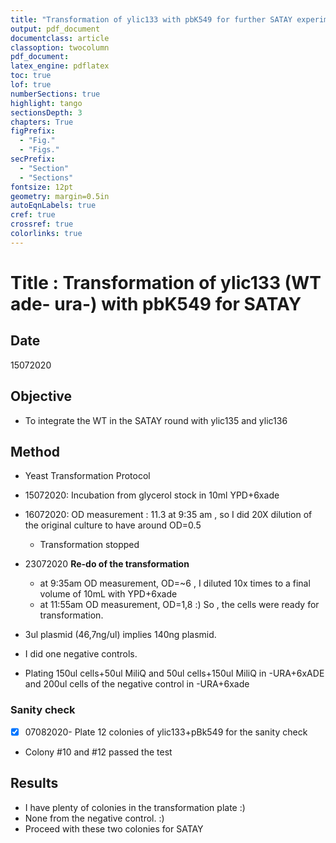 ```yaml
---
title: "Transformation of ylic133 with pbK549 for further SATAY experiment"
output: pdf_document
documentclass: article
classoption: twocolumn
pdf_document:
latex_engine: pdflatex
toc: true
lof: true
numberSections: true
highlight: tango
sectionsDepth: 3
chapters: True
figPrefix:
  - "Fig."
  - "Figs."
secPrefix:
  - "Section"
  - "Sections"
fontsize: 12pt
geometry: margin=0.5in
autoEqnLabels: true
cref: true
crossref: true
colorlinks: true
---
```


# Title : Transformation of ylic133 (WT ade- ura-) with pbK549 for SATAY

## Date
15072020

## Objective
- To integrate the WT in the SATAY round with ylic135 and ylic136

## Method
- Yeast Transformation Protocol

- 15072020: Incubation from glycerol stock in 10ml YPD+6xade
- 16072020: OD measurement : 11.3 at 9:35 am , so I did 20X dilution of the original culture to have around OD=0.5
  - Transformation stopped 
- 23072020 **Re-do of the transformation**
  - at 9:35am OD measurement, OD=~6 , I diluted 10x times to a final volume of 10mL with YPD+6xade
  - at 11:55am OD measurement, OD=1,8 :) So , the cells were ready for transformation. 

- 3ul plasmid (46,7ng/ul) implies 140ng plasmid.
- I did one negative controls. 
- Plating 150ul cells+50ul MiliQ and 50ul cells+150ul MiliQ in -URA+6xADE and 200ul cells of the negative control in -URA+6xade

### Sanity check

- [x] 07082020- Plate 12 colonies of ylic133+pBk549 for the sanity check
- Colony #10 and #12 passed the test

## Results

- I have plenty of colonies in the transformation plate :)
- None from the negative control. :)
- Proceed with these two colonies for SATAY


